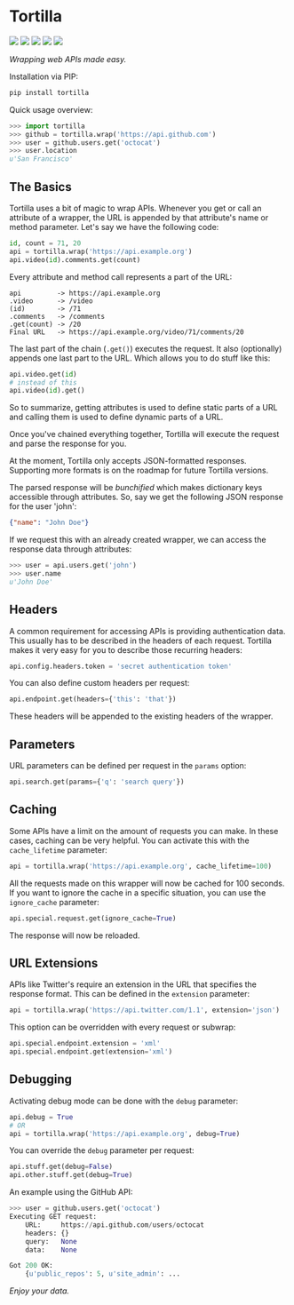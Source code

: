 Tortilla
========

[<img src="https://img.shields.io/travis/tortilla/tortilla.svg?style=flat">](https://travis-ci.org/tortilla/tortilla)
[<img src="https://img.shields.io/coveralls/tortilla/tortilla.svg?style=flat">](https://coveralls.io/r/tortilla/tortilla)
[<img src="https://readthedocs.org/projects/tortilla/badge/?version=latest&style=flat">](https://tortilla.readthedocs.org/en/latest/)
[<img src="https://img.shields.io/pypi/v/tortilla.svg?style=flat">](https://pypi.python.org/pypi/tortilla)
[<img src="https://img.shields.io/pypi/l/tortilla.svg?style=flat">](https://github.com/tortilla/tortilla/blob/master/LICENSE)

*Wrapping web APIs made easy.*


Installation via PIP:

```bash
pip install tortilla
```


Quick usage overview:

```python
>>> import tortilla
>>> github = tortilla.wrap('https://api.github.com')
>>> user = github.users.get('octocat')
>>> user.location
u'San Francisco'
```

The Basics
----------

Tortilla uses a bit of magic to wrap APIs. Whenever you get or call an
attribute of a wrapper, the URL is appended by that attribute's name or
method parameter. Let's say we have the following code:

```python
id, count = 71, 20
api = tortilla.wrap('https://api.example.org')
api.video(id).comments.get(count)
```

Every attribute and method call represents a part of the URL:

```
api         -> https://api.example.org
.video      -> /video
(id)        -> /71
.comments   -> /comments
.get(count) -> /20
Final URL   -> https://api.example.org/video/71/comments/20
```

The last part of the chain (`.get()`) executes the request. It also
(optionally) appends one last part to the URL. Which allows you to do
stuff like this:

```python
api.video.get(id)
# instead of this
api.video(id).get()
```

So to summarize, getting attributes is used to define static parts of a
URL and calling them is used to define dynamic parts of a URL.

Once you've chained everything together, Tortilla will execute the
request and parse the response for you.

At the moment, Tortilla only accepts JSON-formatted responses.
Supporting more formats is on the roadmap for future Tortilla versions.

The parsed response will be *bunchified* which makes dictionary keys
accessible through attributes. So, say we get the following JSON
response for the user 'john':

```json
{"name": "John Doe"}
```

If we request this with an already created wrapper, we can access the
response data through attributes:

```python
>>> user = api.users.get('john')
>>> user.name
u'John Doe'
```

Headers
-------

A common requirement for accessing APIs is providing authentication
data. This usually has to be described in the headers of each request.
Tortilla makes it very easy for you to describe those recurring headers:

```python
api.config.headers.token = 'secret authentication token'
```

You can also define custom headers per request:

```python
api.endpoint.get(headers={'this': 'that'})
```

These headers will be appended to the existing headers of the wrapper.

Parameters
----------

URL parameters can be defined per request in the `params` option:

```python
api.search.get(params={'q': 'search query'})
```

Caching
-------

Some APIs have a limit on the amount of requests you can make. In these
cases, caching can be very helpful. You can activate this with the
`cache_lifetime` parameter:

```python
api = tortilla.wrap('https://api.example.org', cache_lifetime=100)
```

All the requests made on this wrapper will now be cached for 100
seconds. If you want to ignore the cache in a specific situation, you
can use the `ignore_cache` parameter:

```python
api.special.request.get(ignore_cache=True)
```

The response will now be reloaded.

URL Extensions
--------------

APIs like Twitter's require an extension in the URL that specifies the
response format. This can be defined in the `extension` parameter:

```python
api = tortilla.wrap('https://api.twitter.com/1.1', extension='json')
```

This option can be overridden with every request or subwrap:

```python
api.special.endpoint.extension = 'xml'
api.special.endpoint.get(extension='xml')
```

Debugging
---------

Activating debug mode can be done with the `debug` parameter:

```python
api.debug = True
# OR
api = tortilla.wrap('https://api.example.org', debug=True)
```

You can override the `debug` parameter per request:

```python
api.stuff.get(debug=False)
api.other.stuff.get(debug=True)
```

An example using the GitHub API:

```python
>>> user = github.users.get('octocat')
Executing GET request:
    URL:     https://api.github.com/users/octocat
    headers: {}
    query:   None
    data:    None

Got 200 OK:
    {u'public_repos': 5, u'site_admin': ...
```

*Enjoy your data.*
